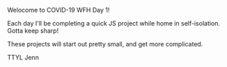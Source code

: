 Welocome to COVID-19 WFH Day 1! 

Each day I'll be completing a quick JS project while home in self-isolation.
Gotta keep sharp!

These projects will start out pretty small, and get more complicated. 

TTYL 
Jenn